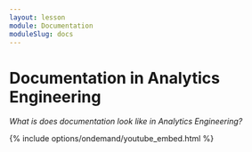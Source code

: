 ```yaml
---
layout: lesson
module: Documentation
moduleSlug: docs
---
```


# Documentation in Analytics Engineering
_What is does documentation look like in Analytics Engineering?_

{% include options/ondemand/youtube_embed.html %}